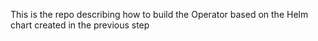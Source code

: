 This is the repo describing how to build the Operator based on the Helm chart created in the previous step
